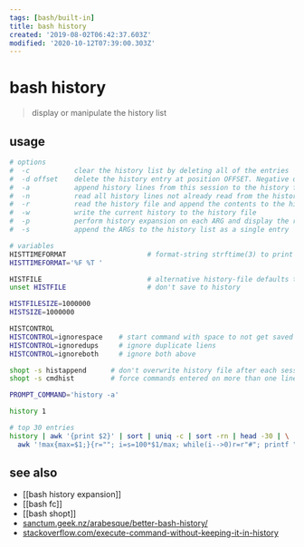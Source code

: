 ```yaml
---
tags: [bash/built-in]
title: bash history
created: '2019-08-02T06:42:37.603Z'
modified: '2020-10-12T07:39:00.303Z'
---
```


# bash history

> display or manipulate the history list

## usage
```sh
# options
#  -c           clear the history list by deleting all of the entries
#  -d offset    delete the history entry at position OFFSET. Negative offsets count back from the end of the history list
#  -a           append history lines from this session to the history file
#  -n           read all history lines not already read from the history file and append them to the history list
#  -r           read the history file and append the contents to the history list
#  -w           write the current history to the history file
#  -p           perform history expansion on each ARG and display the result without storing it in the history list
#  -s           append the ARGs to the history list as a single entry

# variables
HISTTIMEFORMAT                    # format-string strftime(3) to print the time stamp for each displayed history entry
HISTTIMEFORMAT='%F %T '

HISTFILE                          # alternative history-file defaults to `~/.bash_history`
unset HISTFILE                    # don't save to history

HISTFILESIZE=1000000          
HISTSIZE=1000000

HISTCONTROL
HISTCONTROL=ignorespace    # start command with space to not get saved
HISTCONTROL=ignoredups     # ignore duplicate liens
HISTCONTROL=ignoreboth     # ignore both above

shopt -s histappend      # don't overwrite history file after each session
shopt -s cmdhist         # force commands entered on more than one line to be adjusted to fit on only one for parsing

PROMPT_COMMAND='history -a'

history 1

# top 30 entries
history | awk '{print $2}' | sort | uniq -c | sort -rn | head -30 | \
  awk '!max{max=$1;}{r=""; i=s=100*$1/max; while(i-->0)r=r"#"; printf "%50s %5d %s %s",$2,$1,r,"\n";}'
```

## see also
- [[bash history expansion]]
- [[bash fc]]
- [[bash shopt]]
- [sanctum.geek.nz/arabesque/better-bash-history/](https://sanctum.geek.nz/arabesque/better-bash-history/)
- [stackoverflow.com/execute-command-without-keeping-it-in-history](https://stackoverflow.com/questions/8473121/execute-command-without-keeping-it-in-history)
